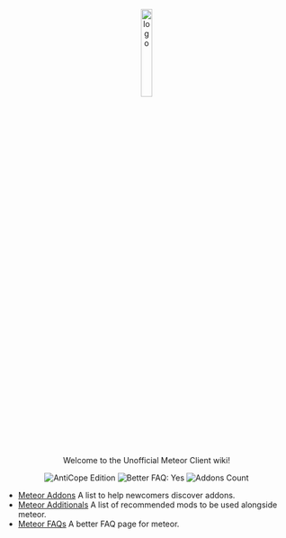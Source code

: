 <!-- START doctoc generated TOC please keep comment here to allow auto update -->
<!-- DON'T EDIT THIS SECTION, INSTEAD RE-RUN doctoc TO UPDATE -->



<!-- END doctoc generated TOC please keep comment here to allow auto update -->

<p align="center">
  <img src="https://avatars.githubusercontent.com/u/88768753?s=200&v=4" alt="logo" width="20%"/>
</p>
<p align="center">
  Welcome to the Unofficial Meteor Client wiki!
</p>
<div align="center">  
  <img src="https://img.shields.io/badge/AntiCope-Edition-orange" alt="AntiCope Edition">
  <img src="https://img.shields.io/badge/Better%20FAQ%20page-Yes-green" alt="Better FAQ: Yes">
  <img src="https://img.shields.io/badge/Addons-7-green" alt="Addons Count">
</div>
<p> </p>

- [Meteor Addons](/MeteorAddons.md) A list to help newcomers discover addons. 
- [Meteor Additionals](/MeteorAdditionals.md) A list of recommended mods to be used alongside meteor.
- [Meteor FAQs](/MeteorFAQs.md) A better FAQ page for meteor.
